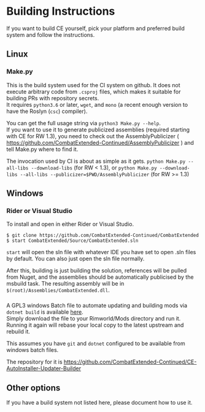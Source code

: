 # Building Instructions
If you want to build CE yourself, pick your platform and preferred build system and follow the instructions.

## Linux
### Make.py
This is the build system used for the CI system on github.  It does not execute arbitrary code from `.csproj` files, which makes it suitable for building PRs with repository secrets.  
It requires `python3.6` or later, `wget`, and `mono` (a recent enough version to have the Roslyn (`csc`) compiler).  

You can get the full usage string via `python3 Make.py --help`.  
If you want to use it to generate publicized assemblies (required starting with CE for RW 1.3), you need to check out the AssemblyPublicizer ( https://github.com/CombatExtended-Continued/AssemblyPublicizer )
and tell Make.py where to find it.

The invocation used by CI is about as simple as it gets.
`python Make.py --all-libs --download-libs` (for RW < 1.3), or
`python Make.py --download-libs --all-libs --publicizer=$PWD/AssemblyPublicizer` (for RW >= 1.3)

## Windows

### Rider or Visual Studio
To install and open in either Rider or Visual Studio.
```
$ git clone https://github.com/CombatExtended-Continued/CombatExtended
$ start CombatExtended/Source/CombatExtended.sln 
```
`start` will open the sln file with whatever IDE you have set to open .sln files by default. You can also just open the sln file normally.

After this, building is just building the solution, references will be pulled from Nuget, and the assemblies should be automatically publicised by the msbuild task. The resulting assembly will be in `$(root)/Assemblies/CombatExtended.dll`.

###
A GPL3 windows Batch file to automate updating and building mods via `dotnet build` is available [here](https://raw.githubusercontent.com/CombatExtended-Continued/CE-AutoInstaller-Updater-Builder/main/CE-AutoInstaller-Updater-Builder.bat).  
Simply download the file to your Rimworld/Mods directory and run it.  Running it again will rebase your local copy to the latest upstream and rebuild it.

This assumes you have `git` and `dotnet` configured to be available from windows batch files.

The repository for it is https://github.com/CombatExtended-Continued/CE-AutoInstaller-Updater-Builder 

## Other options


If you have a build system not listed here, please document how to use it.
